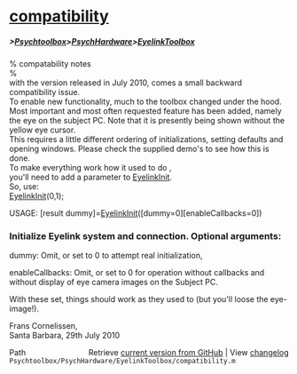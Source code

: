 # [compatibility](compatibility)
##### >[Psychtoolbox](Psychtoolbox)>[PsychHardware](PsychHardware)>[EyelinkToolbox](EyelinkToolbox)

% compatability notes  
%  
with the version released in July 2010, comes a small backward compatibility issue.  
To enable new functionality, much to the toolbox changed under the hood.  
Most important and most often requested feature has been added, namely  
the eye on the subject PC. Note that it is presently being shown without the  
yellow eye cursor.  
This requires a little different ordering of initializations, setting defaults and  
opening windows. Please check the supplied demo's to see how this is done.  
To make everything work how it used to do ,  
you'll need to add a parameter to [EyelinkInit](EyelinkInit).  
So, use:   
[EyelinkInit](EyelinkInit)(0,1);  
  
USAGE: [result dummy]=[EyelinkInit](EyelinkInit)([dummy=0][enableCallbacks=0])  
  
###   Initialize Eyelink system and connection. Optional arguments:  
  
  dummy: Omit, or set to 0 to attempt real initialization,  
  
  enableCallbacks: Omit, or set to 0 for operation without callbacks and  
                   without display of eye camera images on the Subject PC.  
  
With these set, things should work as they used to (but you'll loose the eye-image!).  
  
Frans Cornelissen,  
Santa Barbara, 29th July 2010  




<div class="code_header" style="text-align:right;">
  <span style="float:left;">Path&nbsp;&nbsp;</span> <span class="counter">Retrieve <a href=
  "https://raw.github.com/Psychtoolbox-3/Psychtoolbox-3/beta/Psychtoolbox/PsychHardware/EyelinkToolbox/compatibility.m">current version from GitHub</a> | View <a href=
  "https://github.com/Psychtoolbox-3/Psychtoolbox-3/commits/beta/Psychtoolbox/PsychHardware/EyelinkToolbox/compatibility.m">changelog</a></span>
</div>
<div class="code">
  <code>Psychtoolbox/PsychHardware/EyelinkToolbox/compatibility.m</code>
</div>

